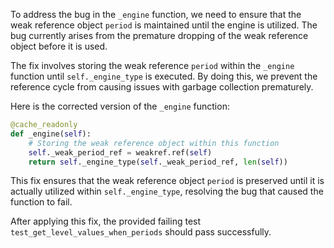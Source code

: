 To address the bug in the `_engine` function, we need to ensure that the weak reference object `period` is maintained until the engine is utilized. The bug currently arises from the premature dropping of the weak reference object before it is used.

The fix involves storing the weak reference `period` within the `_engine` function until `self._engine_type` is executed. By doing this, we prevent the reference cycle from causing issues with garbage collection prematurely.

Here is the corrected version of the `_engine` function:

```python
@cache_readonly
def _engine(self):
    # Storing the weak reference object within this function
    self._weak_period_ref = weakref.ref(self)
    return self._engine_type(self._weak_period_ref, len(self))
```

This fix ensures that the weak reference object `period` is preserved until it is actually utilized within `self._engine_type`, resolving the bug that caused the function to fail.

After applying this fix, the provided failing test `test_get_level_values_when_periods` should pass successfully.